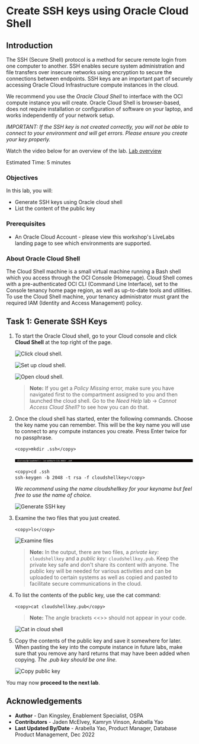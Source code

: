 # Create SSH keys using Oracle Cloud Shell

## Introduction

The SSH (Secure Shell) protocol is a method for secure remote login from one computer to another. SSH enables secure system administration and file transfers over insecure networks using encryption to secure the connections between endpoints. SSH keys are an important part of securely accessing Oracle Cloud Infrastructure compute instances in the cloud.

We recommend you use the *Oracle Cloud Shell* to interface with the OCI compute instance you will create. Oracle Cloud Shell is browser-based, does not require installation or configuration of software on your laptop, and works independently of your network setup.

*IMPORTANT:  If the SSH key is not created correctly, you will not be able to connect to your environment and will get errors.  Please ensure you create your key properly.*

Watch the video below for an overview of the lab.
[Lab overview](youtube:oq2Hk1Yy9Cg)

Estimated Time: 5 minutes

### Objectives
In this lab, you will:
- Generate SSH keys using Oracle cloud shell
- List the content of the public key

### Prerequisites
* An Oracle Cloud Account - please view this workshop's LiveLabs landing page to see which environments are supported.

### About Oracle Cloud Shell

The Cloud Shell machine is a small virtual machine running a Bash shell which you access through the OCI Console (Homepage). Cloud Shell comes with a pre-authenticated OCI CLI (Command Line Interface), set to the Console tenancy home page region, as well as up-to-date tools and utilities. To use the Cloud Shell machine, your tenancy administrator must grant the required IAM (Identity and Access Management) policy.

## Task 1: Generate SSH Keys

1.  To start the Oracle Cloud shell, go to your Cloud console and click **Cloud Shell** at the top right of the page.

    ![Click cloud shell.](https://oracle-livelabs.github.io/common/images/console/cloud-shell.png " ")

    ![Set up cloud shell.](https://oracle-livelabs.github.io/common/images/console/cloud-shell-setup.png " ")

    ![Open cloud shell.](https://oracle-livelabs.github.io/common/images/console/cloud-shell-open.png " ")

    >**Note:** If you get a *Policy Missing* error, make sure you have navigated first to the compartment assigned to you and then launched the cloud shell. Go to the *Need Help* lab -> *Cannot Access Cloud Shell?* to see how you can do that.

2.  Once the cloud shell has started, enter the following commands. Choose the key name you can remember. This will be the key name you will use to connect to any compute instances you create. Press Enter twice for no passphrase.

    ````text
    <copy>mkdir .ssh</copy>
    ````
    ![mkdir](./images/mkdir.png " ")

    ````text
    <copy>cd .ssh
    ssh-keygen -b 2048 -t rsa -f cloudshellkey</copy>
    ````
    *We recommend using the name cloudshellkey for your keyname but feel free to use the name of choice.*

    ![Generate SSH key](./images/cloudshell-ssh.png " ")

3.  Examine the two files that you just created.

    ````
    <copy>ls</copy>
    ````

    ![Examine files](./images/ls.png " ")

    >**Note:** In the output, there are two files, a *private key:* `cloudshellkey` and a *public key:* `cloudshellkey.pub`. Keep the private key safe and don't share its content with anyone. The public key will be needed for various activities and can be uploaded to certain systems as well as copied and pasted to facilitate secure communications in the cloud.

4. To list the contents of the public key, use the cat command:
     ```text
    <copy>cat cloudshellkey.pub</copy>
     ```

    >**Note:** The angle brackets <<>> should not appear in your code.

    ![Cat in cloud shell](./images/cat.png " ")

5.  Copy the contents of the public key and save it somewhere for later. When pasting the key into the compute instance in future labs, make sure that you remove any hard returns that may have been added when copying. *The .pub key should be one line.*

    ![Copy public key](./images/copy-cat.png " ")

You may now **proceed to the next lab**.

## Acknowledgements
* **Author** - Dan Kingsley, Enablement Specialist, OSPA
* **Contributors** - Jaden McElvey, Kamryn Vinson, Arabella Yao
* **Last Updated By/Date** - Arabella Yao, Product Manager, Database Product Management, Dec 2022